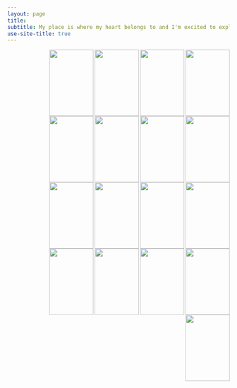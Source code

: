 ```yaml
---
layout: page 
title: 
subtitle: My place is where my heart belongs to and I'm excited to explore its lands and waters :)
use-site-title: true
---
```


<img src="https://milenalavanchy.github.io/img/IMG-20180615-WA0005.jpg" width="100" height="150" align="right"> 
<img src="https://milenalavanchy.github.io/img/IMG-20180615-WA0006.jpg" width="100" height="150" align="right"> 
<img src="https://milenalavanchy.github.io/img/IMG-20180615-WA0008.jpg" width="100" height="150" align="right"> 
<img src="https://milenalavanchy.github.io/img/IMG-20180615-WA0027.jpg" width="100" height="150" align="right"> 
<img src="https://milenalavanchy.github.io/img/IMG-20180615-WA0034.jpg" width="100" height="150" align="right"> 
<img src="https://milenalavanchy.github.io/img/IMG-20180615-WA0035.jpg" width="100" height="150" align="right"> 
<img src="https://milenalavanchy.github.io/img/IMG-20180615-WA0036.jpg" width="100" height="150" align="right"> 
<img src="https://milenalavanchy.github.io/img/IMG-20180615-WA0039.jpg" width="100" height="150" align="right"> 
<img src="https://milenalavanchy.github.io/img/IMG-20180615-WA0040.jpg" width="100" height="150" align="right"> 
<img src="https://milenalavanchy.github.io/img/IMG-20180615-WA0041.jpg" width="100" height="150" align="right"> 
<img src="https://milenalavanchy.github.io/img/IMG-20180615-WA0045.jpg" width="100" height="150" align="right"> 
<img src="https://milenalavanchy.github.io/img/IMG-20180615-WA0046.jpg" width="100" height="150" align="right"> 
<img src="https://milenalavanchy.github.io/img/IMG-20180615-WA0047.jpg" width="100" height="150" align="right"> 
<img src="https://milenalavanchy.github.io/img/IMG-20180615-WA0048.jpg" width="100" height="150" align="right"> 
<img src="https://milenalavanchy.github.io/img/IMG-20180615-WA0049.jpg" width="100" height="150" align="right"> 
<img src="https://milenalavanchy.github.io/img/IMG-20180615-WA0050.jpg" width="100" height="150" align="right"> 
<img src="https://milenalavanchy.github.io/img/IMG-20180615-WA0051.jpg" width="100" height="150" align="right"> 


